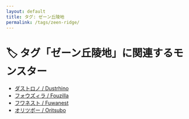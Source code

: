 ```yaml
---
layout: default
title: タグ: ゼーン丘陵地
permalink: /tags/zeen-ridge/
---
```

# 🏷️ タグ「ゼーン丘陵地」に関連するモンスター

- [ダストロノ / Dustrhino](/monsterdex/monster/Dustrhino.html)
- [フォウズィラ / Fouzilla](/monsterdex/monster/Fouzilla.html)
- [フワネスト / Fuwanest](/monsterdex/monster/Fuwanest.html)
- [オリツボー / Oritsubo](/monsterdex/monster/Oritsubo.html)